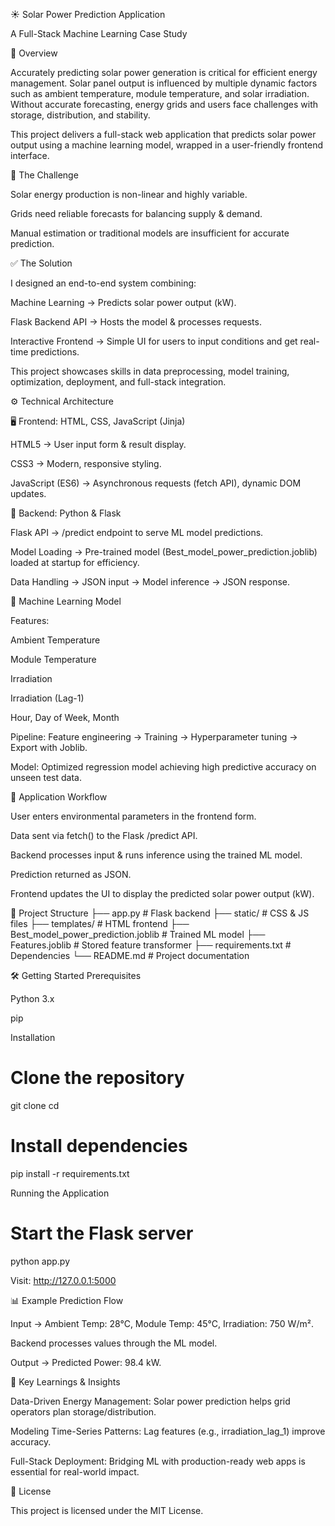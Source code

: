 ☀️ Solar Power Prediction Application

A Full-Stack Machine Learning Case Study

📌 Overview

Accurately predicting solar power generation is critical for efficient energy management. Solar panel output is influenced by multiple dynamic factors such as ambient temperature, module temperature, and solar irradiation. Without accurate forecasting, energy grids and users face challenges with storage, distribution, and stability.

This project delivers a full-stack web application that predicts solar power output using a machine learning model, wrapped in a user-friendly frontend interface.

🎯 The Challenge

Solar energy production is non-linear and highly variable.

Grids need reliable forecasts for balancing supply & demand.

Manual estimation or traditional models are insufficient for accurate prediction.

✅ The Solution

I designed an end-to-end system combining:

Machine Learning → Predicts solar power output (kW).

Flask Backend API → Hosts the model & processes requests.

Interactive Frontend → Simple UI for users to input conditions and get real-time predictions.

This project showcases skills in data preprocessing, model training, optimization, deployment, and full-stack integration.

⚙️ Technical Architecture

🖥️ Frontend: HTML, CSS, JavaScript (Jinja)

HTML5 → User input form & result display.

CSS3 → Modern, responsive styling.

JavaScript (ES6) → Asynchronous requests (fetch API), dynamic DOM updates.

🐍 Backend: Python & Flask

Flask API → /predict endpoint to serve ML model predictions.

Model Loading → Pre-trained model (Best_model_power_prediction.joblib) loaded at startup for efficiency.

Data Handling → JSON input → Model inference → JSON response.

🤖 Machine Learning Model

Features:

Ambient Temperature

Module Temperature

Irradiation

Irradiation (Lag-1)

Hour, Day of Week, Month

Pipeline: Feature engineering → Training → Hyperparameter tuning → Export with Joblib.

Model: Optimized regression model achieving high predictive accuracy on unseen test data.

🚀 Application Workflow

User enters environmental parameters in the frontend form.

Data sent via fetch() to the Flask /predict API.

Backend processes input & runs inference using the trained ML model.

Prediction returned as JSON.

Frontend updates the UI to display the predicted solar power output (kW).

📂 Project Structure
├── app.py                     # Flask backend
├── static/                    # CSS & JS files
├── templates/                 # HTML frontend
├── Best_model_power_prediction.joblib  # Trained ML model
├── Features.joblib             # Stored feature transformer
├── requirements.txt            # Dependencies
└── README.md                   # Project documentation

🛠️ Getting Started
Prerequisites

Python 3.x

pip

Installation
# Clone the repository
git clone <your-repository-url>
cd <your-project-directory>

# Install dependencies
pip install -r requirements.txt

Running the Application
# Start the Flask server
python app.py


Visit: http://127.0.0.1:5000

📊 Example Prediction Flow

Input → Ambient Temp: 28°C, Module Temp: 45°C, Irradiation: 750 W/m².

Backend processes values through the ML model.

Output → Predicted Power: 98.4 kW.

🔬 Key Learnings & Insights

Data-Driven Energy Management: Solar power prediction helps grid operators plan storage/distribution.

Modeling Time-Series Patterns: Lag features (e.g., irradiation_lag_1) improve accuracy.

Full-Stack Deployment: Bridging ML with production-ready web apps is essential for real-world impact.

📜 License

This project is licensed under the MIT License.
